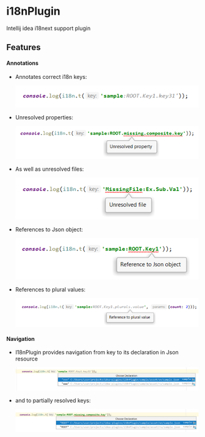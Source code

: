 # i18nPlugin
Intellij idea i18next support plugin

## Features

 #### Annotations

- Annotates correct i18n keys:

    ![Simple annotation](docs/img/p1.png)
- Unresolved properties:

    ![Annotates unresolved part of the key](docs/img/p2.png)
- As well as unresolved files:

    ![Unresolved json file](docs/img/p3.png)
- References to Json object:

    ![Reference to Json object](docs/img/p4.png)
- References to plural values:

    ![Reference to plural value](docs/img/p5.png) 
    
 
 #### Navigation
 
- I18nPlugin provides navigation from key to its declaration in Json resource    

   ![Reference to plural value](docs/img/p6.png)
   
- and to partially resolved keys:

   ![Reference to plural value](docs/img/p7.png)

     
    
